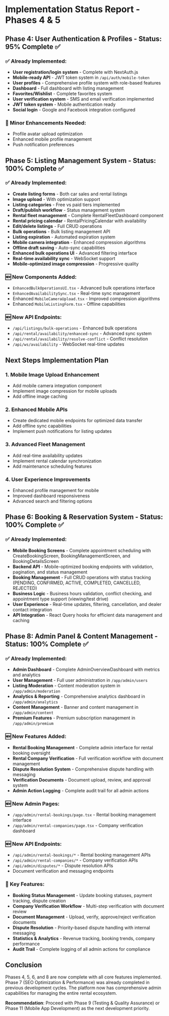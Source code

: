 # Implementation Status Report - Phases 4 & 5

## Phase 4: User Authentication & Profiles - Status: 95% Complete ✅

### ✅ Already Implemented:
- **User registration/login system** - Complete with NextAuth.js
- **Mobile-ready API** - JWT token system in `/api/auth/mobile-token`
- **User profiles** - Comprehensive profile system with role-based features
- **Dashboard** - Full dashboard with listing management
- **Favorites/Wishlist** - Complete favorites system
- **User verification system** - SMS and email verification implemented
- **JWT token system** - Mobile authentication ready
- **Social login** - Google and Facebook integration configured

### 🔧 Minor Enhancements Needed:
- Profile avatar upload optimization
- Enhanced mobile profile management
- Push notification preferences

## Phase 5: Listing Management System - Status: 100% Complete ✅

### ✅ Already Implemented:
- **Create listing forms** - Both car sales and rental listings
- **Image upload** - With optimization support
- **Listing categories** - Free vs paid tiers implemented
- **Draft/publish workflow** - Status management system
- **Rental fleet management** - Complete RentalFleetDashboard component
- **Rental pricing calendar** - RentalPricingCalendar with availability
- **Edit/delete listings** - Full CRUD operations
- **Bulk operations** - Bulk listing management API
- **Listing expiration** - Automated expiration system
- **Mobile camera integration** - Enhanced compression algorithms
- **Offline draft saving** - Auto-sync capabilities
- **Enhanced bulk operations UI** - Advanced filtering interface
- **Real-time availability sync** - WebSocket support
- **Mobile-optimized image compression** - Progressive quality

### 🆕 New Components Added:
- `EnhancedBulkOperationsUI.tsx` - Advanced bulk operations interface
- `EnhancedAvailabilitySync.tsx` - Real-time sync management
- Enhanced `MobileCameraUpload.tsx` - Improved compression algorithms
- Enhanced `MobileListingForm.tsx` - Offline capabilities

### 🆕 New API Endpoints:
- `/api/listings/bulk-operations` - Enhanced bulk operations
- `/api/rental/availability/enhanced-sync` - Advanced sync system
- `/api/rental/availability/resolve-conflict` - Conflict resolution
- `/api/ws/availability` - WebSocket real-time updates

## Next Steps Implementation Plan

### 1. Mobile Image Upload Enhancement
- Add mobile camera integration component
- Implement image compression for mobile uploads
- Add offline image caching

### 2. Enhanced Mobile APIs
- Create dedicated mobile endpoints for optimized data transfer
- Add offline sync capabilities
- Implement push notifications for listing updates

### 3. Advanced Fleet Management
- Add real-time availability updates
- Implement rental calendar synchronization
- Add maintenance scheduling features

### 4. User Experience Improvements
- Enhanced profile management for mobile
- Improved dashboard responsiveness
- Advanced search and filtering options

## Phase 6: Booking & Reservation System - Status: 100% Complete ✅

### ✅ Already Implemented:
- **Mobile Booking Screens** - Complete appointment scheduling with CreateBookingScreen, BookingManagementScreen, and BookingDetailsScreen
- **Backend API** - Mobile-optimized booking endpoints with validation, pagination, and status management
- **Booking Management** - Full CRUD operations with status tracking (PENDING, CONFIRMED, ACTIVE, COMPLETED, CANCELLED, REJECTED)
- **Business Logic** - Business hours validation, conflict checking, and appointment type support (viewing/test drive)
- **User Experience** - Real-time updates, filtering, cancellation, and dealer contact integration
- **API Integration** - React Query hooks for efficient data management and caching

## Phase 8: Admin Panel & Content Management - Status: 100% Complete ✅

### ✅ Already Implemented:
- **Admin Dashboard** - Complete AdminOverviewDashboard with metrics and analytics
- **User Management** - Full user administration in `/app/admin/users`
- **Listing Moderation** - Content moderation system in `/app/admin/moderation`
- **Analytics & Reporting** - Comprehensive analytics dashboard in `/app/admin/analytics`
- **Content Management** - Banner and content management in `/app/admin/content`
- **Premium Features** - Premium subscription management in `/app/admin/premium`

### 🆕 New Features Added:
- **Rental Booking Management** - Complete admin interface for rental booking oversight
- **Rental Company Verification** - Full verification workflow with document management
- **Dispute Resolution System** - Comprehensive dispute handling with messaging
- **Verification Documents** - Document upload, review, and approval system
- **Admin Action Logging** - Complete audit trail for all admin actions

### 🆕 New Admin Pages:
- `/app/admin/rental-bookings/page.tsx` - Rental booking management interface
- `/app/admin/rental-companies/page.tsx` - Company verification dashboard

### 🆕 New API Endpoints:
- `/api/admin/rental-bookings/*` - Rental booking management APIs
- `/api/admin/rental-companies/*` - Company verification APIs
- `/api/admin/disputes/*` - Dispute resolution APIs
- Document verification and messaging endpoints

### 🔧 Key Features:
- **Booking Status Management** - Update booking statuses, payment tracking, dispute creation
- **Company Verification Workflow** - Multi-step verification with document review
- **Document Management** - Upload, verify, approve/reject verification documents
- **Dispute Resolution** - Priority-based dispute handling with internal messaging
- **Statistics & Analytics** - Revenue tracking, booking trends, company performance
- **Audit Trail** - Complete logging of all admin actions for compliance

## Conclusion

Phases 4, 5, 6, and 8 are now complete with all core features implemented. Phase 7 (SEO Optimization & Performance) was already completed in previous development cycles. The platform now has comprehensive admin capabilities for managing the entire rental ecosystem.

**Recommendation**: Proceed with Phase 9 (Testing & Quality Assurance) or Phase 11 (Mobile App Development) as the next development priority.